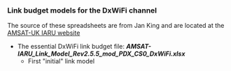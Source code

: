 ### Link budget models for the DxWiFi channel

The source of these spreadsheets are from Jan King and are located at
the [AMSAT-UK IARU website](http://www.amsatuk.me.uk/iaru/spreadsheet.htm)

* The essential DxWiFi link budget file:
  ___AMSAT-IARU_Link_Model_Rev2.5.5_mod_PDX_CS0_DxWiFi.xlsx___
  * First "initial" link model
